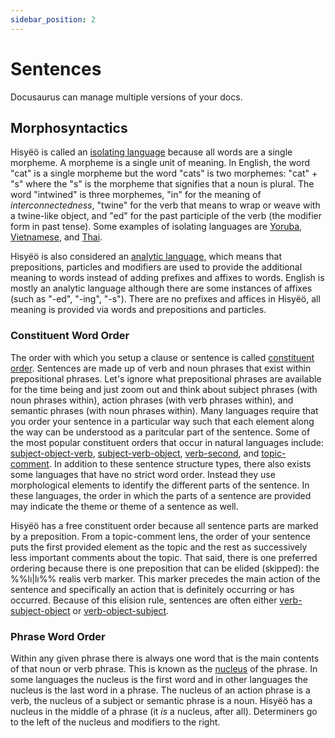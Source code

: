 ```yaml
---
sidebar_position: 2
---
```


# Sentences

Docusaurus can manage multiple versions of your docs.

## Morphosyntactics

Hisyëö is called an [isolating
language](https://en.wikipedia.org/wiki/Isolating_language) because all words
are a single morpheme. A morpheme is a single unit of meaning. In English, the
word "cat" is a single morpheme but the word "cats" is two morphemes: "cat" +
"s" where the "s" is the morpheme that signifies that a noun is plural. The word
"intwined" is three morphemes, "in" for the meaning of *interconnectedness*,
"twine" for the verb that means to wrap or weave with a twine-like object, and
"ed" for the past participle of the verb (the modifier form in past tense). Some
examples of isolating languages are
[Yoruba](https://en.wikipedia.org/wiki/Yoruba_language#Grammar),
[Vietnamese](https://en.wikipedia.org/wiki/Vietnamese_grammar), and
[Thai](https://en.wikipedia.org/wiki/Thai_language#Grammar).

Hisyëö is also considered an [analytic
language](https://en.wikipedia.org/wiki/Analytic_language), which means that
prepositions, particles and modifiers are used to provide the additional meaning
to words instead of adding prefixes and affixes to words. English is mostly an
analytic language although there are some instances of affixes (such as "-ed",
"-ing", "-s"). There are no prefixes and affices in Hisyëö, all meaning is
provided via words and prepositions and particles.

### Constituent Word Order

The order with which you setup a clause or sentence is called [constituent
order](https://en.wikipedia.org/wiki/Word_order#Constituent_word_orders).
Sentences are made up of verb and noun phrases that exist within prepositional
phrases. Let's ignore what prepositional phrases are available for the time
being and just zoom out and think about subject phrases (with noun phrases
within), action phrases (with verb phrases within), and semantic phrases (with
noun phrases within). Many languages require that you order your sentence in a
particular way such that each element along the way can be understood as a
paritcular part of the sentence. Some of the most popular constituent orders
that occur in natural languages include:
[subject-object-verb](https://en.wikipedia.org/wiki/Subject%E2%80%93object%E2%80%93verb_word_order),
[subject-verb-object](https://en.wikipedia.org/wiki/Subject%E2%80%93verb%E2%80%93object_word_order),
[verb-second](https://en.wikipedia.org/wiki/V2_word_order), and
[topic-comment](https://en.wikipedia.org/wiki/Topic_and_comment). In addition to
these sentence structure types, there also exists some languages that have no
strict word order. Instead they use morphological elements to identify the
different parts of the sentence. In these languages, the order in which the
parts of a sentence are provided may indicate the theme or theme of a sentence
as well.

Hisyëö has a free constituent order because all sentence parts are marked by a
preposition. From a topic-comment lens, the order of your sentence puts the
first provided element as the topic and the rest as successively less important
comments about the topic. That said, there is one preferred ordering because there
is one preposition that can be elided (skipped): the %%lı|lı%% realis verb marker.
This marker precedes the main action of the sentence and specifically an action
that is definitely occurring or has occurred. Because of this elision rule,
sentences are often either
[verb-subject-object](https://en.wikipedia.org/wiki/Verb%E2%80%93subject%E2%80%93object_word_order)
or
[verb-object-subject](https://en.wikipedia.org/wiki/Verb%E2%80%93object%E2%80%93subject_word_order).

### Phrase Word Order

Within any given phrase there is always one word that is the main contents of that
noun or verb phrase. This is known as the [nucleus](https://en.wikipedia.org/wiki/Head_(linguistics)) of the phrase.
In some languages the nucleus is the first word and in other languages the nucleus is the last
word in a phrase. The nucleus of an action phrase is a verb, the nucleus of a subject
or semantic phrase is a noun. Hisyëö has a nucleus in the middle of a phrase (it *is* a nucleus, after all).
Determiners go to the left of the nucleus and modifiers to the right.